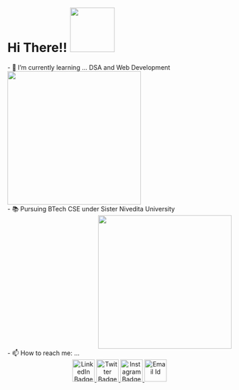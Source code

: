   <h1>
    Hi There!! 
    <img src= "https://media.giphy.com/media/JblHbHS69jNF0bnGgL/giphy.gif" width="100"> 
  </h1>
  - 🌱 I’m currently learning ... DSA and Web Development
  <div>
   <div align="left">
     <img src="https://media.giphy.com/media/Se3tQYUkwHwbDnIHww/giphy.gif" width="300">
  </div>
  - 📚 Pursuing BTech CSE under Sister Nivedita University
   <div align="right">
    <img src="https://media.giphy.com/media/M4NykXxUE0HAcK7UJ6/giphy.gif" width="300">
   </div>
  </div>
 - 📫 How to reach me: ...
 
 <div id="badges"  align="center">
  <a href="linkedin.com/in/chandreyee-shome">
    <img src="https://media.giphy.com/media/QhPL2mdDVzeuHiRcIw/giphy.gif" alt="LinkedIn Badge" width="50">
  </a>
  <a href="https://twitter.com/ChandreyeeShome">
    <img src="https://media.giphy.com/media/e6YbWDajUKSzebFVuB/giphy.gif" alt="Twitter Badge" width="50">
  </a>
  <a href="https://www.instagram.com/the_twilight_dreamer/">
    <img src="https://media.giphy.com/media/e6YbWDajUKSzebFVuB/giphy.gif" alt="Instagram Badge" width="50">
  </a>
  <a href="chandreyeeshome04@gamil.com">
    <img src="https://media.giphy.com/media/A99U7yPvXJToI/giphy.gif" alt="Email Id" width="50">
  </a>
</div>





